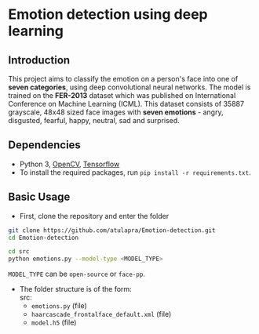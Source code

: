 # Emotion detection using deep learning

## Introduction

This project aims to classify the emotion on a person's face into one of **seven categories**, using deep convolutional neural networks. The model is trained on the **FER-2013** dataset which was published on International Conference on Machine Learning (ICML). This dataset consists of 35887 grayscale, 48x48 sized face images with **seven emotions** - angry, disgusted, fearful, happy, neutral, sad and surprised.

## Dependencies

* Python 3, [OpenCV](https://opencv.org/), [Tensorflow](https://www.tensorflow.org/)
* To install the required packages, run `pip install -r requirements.txt`.

## Basic Usage

* First, clone the repository and enter the folder

```bash
git clone https://github.com/atulapra/Emotion-detection.git
cd Emotion-detection
```

```bash
cd src
python emotions.py --model-type <MODEL_TYPE>
```

`MODEL_TYPE` can be `open-source` or `face-pp`.

* The folder structure is of the form:  
  src:
  * `emotions.py` (file)
  * `haarcascade_frontalface_default.xml` (file)
  * `model.h5` (file)
